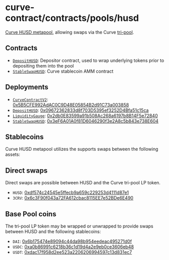 # curve-contract/contracts/pools/husd

[Curve HUSD metapool](https://www.curve.fi/husd), allowing swaps via the Curve [tri-pool](../3pool).

## Contracts

- [`DepositHUSD`](DepositHUSD.vy): Depositor contract, used to wrap underlying tokens prior to depositing them into the pool
- [`StableSwapHUSD`](StableSwapHUSD.vy): Curve stablecoin AMM contract

## Deployments

- [`CurveContractV2`](../../tokens/CurveTokenV2.vy): [0x5B5CFE992AdAC0C9D48E05854B2d91C73a003858](https://etherscan.io/address/0x5B5CFE992AdAC0C9D48E05854B2d91C73a003858)
- [`DepositHUSD`](DepositHUSD.vy): [0x09672362833d8f703D5395ef3252D4Bfa51c15ca](https://etherscan.io/address/0x09672362833d8f703D5395ef3252D4Bfa51c15ca)
- [`LiquidityGauge`](../../gauges/LiquidityGauge.vy): [0x2db0E83599a91b508Ac268a6197b8B14F5e72840](https://etherscan.io/address/0x2db0E83599a91b508Ac268a6197b8B14F5e72840)
- [`StableSwapHUSD`](StableSwapHUSD.vy): [0x3eF6A01A0f81D6046290f3e2A8c5b843e738E604](https://etherscan.io/address/0x3eF6A01A0f81D6046290f3e2A8c5b843e738E604)

## Stablecoins

Curve HUSD metapool utilizes the supports swaps between the following assets:

## Direct swaps

Direct swaps are possible between HUSD and the Curve tri-pool LP token.

- `HUSD`: [0xdf574c24545e5ffecb9a659c229253d4111d87e1](https://etherscan.io/address/0xdf574c24545e5ffecb9a659c229253d4111d87e1)
- `3CRV`: [0x6c3F90f043a72FA612cbac8115EE7e52BDe6E490](https://etherscan.io/address/0x6c3F90f043a72FA612cbac8115EE7e52BDe6E490)

## Base Pool coins

The tri-pool LP token may be wrapped or unwrapped to provide swaps between HUSD and the following stablecoins:

- `DAI`: [0x6b175474e89094c44da98b954eedeac495271d0f](https://etherscan.io/address/0x6b175474e89094c44da98b954eedeac495271d0f)
- `USDC`: [0xa0b86991c6218b36c1d19d4a2e9eb0ce3606eb48](https://etherscan.io/address/0xa0b86991c6218b36c1d19d4a2e9eb0ce3606eb48)
- `USDT`: [0xdac17f958d2ee523a2206206994597c13d831ec7](https://etherscan.io/address/0xdac17f958d2ee523a2206206994597c13d831ec7)

